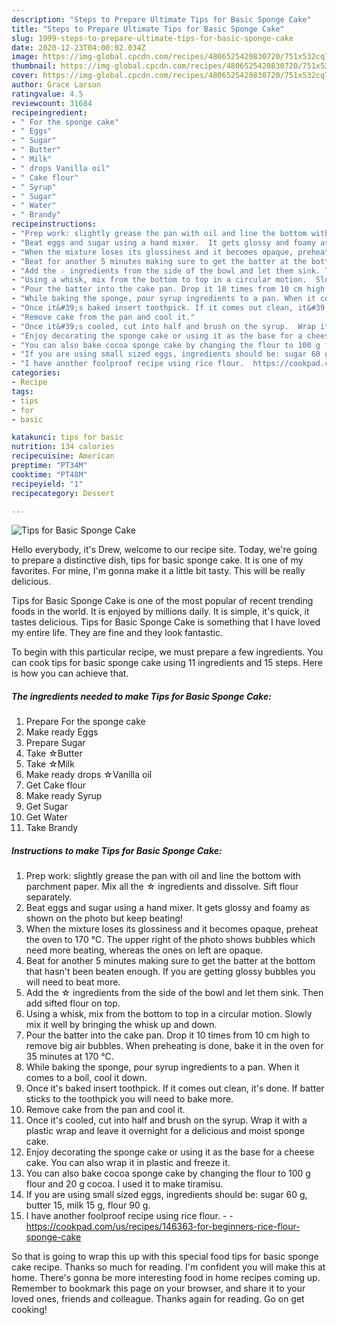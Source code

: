 ```yaml
---
description: "Steps to Prepare Ultimate Tips for Basic Sponge Cake"
title: "Steps to Prepare Ultimate Tips for Basic Sponge Cake"
slug: 1999-steps-to-prepare-ultimate-tips-for-basic-sponge-cake
date: 2020-12-23T04:00:02.034Z
image: https://img-global.cpcdn.com/recipes/4806525420830720/751x532cq70/tips-for-basic-sponge-cake-recipe-main-photo.jpg
thumbnail: https://img-global.cpcdn.com/recipes/4806525420830720/751x532cq70/tips-for-basic-sponge-cake-recipe-main-photo.jpg
cover: https://img-global.cpcdn.com/recipes/4806525420830720/751x532cq70/tips-for-basic-sponge-cake-recipe-main-photo.jpg
author: Grace Larson
ratingvalue: 4.5
reviewcount: 31684
recipeingredient:
- " For the sponge cake"
- " Eggs"
- " Sugar"
- " Butter"
- " Milk"
- " drops Vanilla oil"
- " Cake flour"
- " Syrup"
- " Sugar"
- " Water"
- " Brandy"
recipeinstructions:
- "Prep work: slightly grease the pan with oil and line the bottom with parchment paper. Mix all the ☆ ingredients and dissolve.  Sift flour separately."
- "Beat eggs and sugar using a hand mixer.  It gets glossy and foamy as shown on the photo but keep beating!"
- "When the mixture loses its glossiness and it becomes opaque, preheat the oven to 170 ℃. The upper right of the photo shows bubbles which need more beating, whereas the ones on left are opaque."
- "Beat for another 5 minutes making sure to get the batter at the bottom that hasn&#39;t been beaten enough.  If you are getting glossy bubbles you will need to beat more."
- "Add the ☆ ingredients from the side of the bowl and let them sink. Then add sifted flour on top."
- "Using a whisk, mix from the bottom to top in a circular motion.  Slowly mix it well by bringing the whisk up and down."
- "Pour the batter into the cake pan. Drop it 10 times from 10 cm high to remove big air bubbles.  When preheating is done, bake it in the oven for 35 minutes at 170 ℃."
- "While baking the sponge, pour syrup ingredients to a pan. When it comes to a boil, cool it down."
- "Once it&#39;s baked insert toothpick. If it comes out clean, it&#39;s done. If batter sticks to the toothpick you will need to bake more."
- "Remove cake from the pan and cool it."
- "Once it&#39;s cooled, cut into half and brush on the syrup.  Wrap it with a plastic wrap and leave it overnight for a delicious and moist sponge cake."
- "Enjoy decorating the sponge cake or using it as the base for a cheese cake. You can also wrap it in plastic and freeze it."
- "You can also bake cocoa sponge cake by changing the flour to 100 g flour and 20 g cocoa. I used it to make tiramisu."
- "If you are using small sized eggs, ingredients should be: sugar 60 g, butter 15, milk 15 g, flour 90 g."
- "I have another foolproof recipe using rice flour.  https://cookpad.com/us/recipes/146363-for-beginners-rice-flour-sponge-cake"
categories:
- Recipe
tags:
- tips
- for
- basic

katakunci: tips for basic 
nutrition: 134 calories
recipecuisine: American
preptime: "PT34M"
cooktime: "PT48M"
recipeyield: "1"
recipecategory: Dessert

---
```



![Tips for Basic Sponge Cake](https://img-global.cpcdn.com/recipes/4806525420830720/751x532cq70/tips-for-basic-sponge-cake-recipe-main-photo.jpg)

Hello everybody, it's Drew, welcome to our recipe site. Today, we're going to prepare a distinctive dish, tips for basic sponge cake. It is one of my favorites. For mine, I'm gonna make it a little bit tasty. This will be really delicious.

Tips for Basic Sponge Cake is one of the most popular of recent trending foods in the world. It is enjoyed by millions daily. It is simple, it's quick, it tastes delicious. Tips for Basic Sponge Cake is something that I have loved my entire life. They are fine and they look fantastic.




To begin with this particular recipe, we must prepare a few ingredients. You can cook tips for basic sponge cake using 11 ingredients and 15 steps. Here is how you can achieve that.

<!--inarticleads1-->

##### The ingredients needed to make Tips for Basic Sponge Cake:

1. Prepare  For the sponge cake
1. Make ready  Eggs
1. Prepare  Sugar
1. Take  ☆Butter
1. Take  ☆Milk
1. Make ready  drops ☆Vanilla oil
1. Get  Cake flour
1. Make ready  Syrup
1. Get  Sugar
1. Get  Water
1. Take  Brandy




<!--inarticleads2-->

##### Instructions to make Tips for Basic Sponge Cake:

1. Prep work: slightly grease the pan with oil and line the bottom with parchment paper. Mix all the ☆ ingredients and dissolve.  Sift flour separately.
1. Beat eggs and sugar using a hand mixer.  It gets glossy and foamy as shown on the photo but keep beating!
1. When the mixture loses its glossiness and it becomes opaque, preheat the oven to 170 ℃. The upper right of the photo shows bubbles which need more beating, whereas the ones on left are opaque.
1. Beat for another 5 minutes making sure to get the batter at the bottom that hasn&#39;t been beaten enough.  If you are getting glossy bubbles you will need to beat more.
1. Add the ☆ ingredients from the side of the bowl and let them sink. Then add sifted flour on top.
1. Using a whisk, mix from the bottom to top in a circular motion.  Slowly mix it well by bringing the whisk up and down.
1. Pour the batter into the cake pan. Drop it 10 times from 10 cm high to remove big air bubbles.  When preheating is done, bake it in the oven for 35 minutes at 170 ℃.
1. While baking the sponge, pour syrup ingredients to a pan. When it comes to a boil, cool it down.
1. Once it&#39;s baked insert toothpick. If it comes out clean, it&#39;s done. If batter sticks to the toothpick you will need to bake more.
1. Remove cake from the pan and cool it.
1. Once it&#39;s cooled, cut into half and brush on the syrup.  Wrap it with a plastic wrap and leave it overnight for a delicious and moist sponge cake.
1. Enjoy decorating the sponge cake or using it as the base for a cheese cake. You can also wrap it in plastic and freeze it.
1. You can also bake cocoa sponge cake by changing the flour to 100 g flour and 20 g cocoa. I used it to make tiramisu.
1. If you are using small sized eggs, ingredients should be: sugar 60 g, butter 15, milk 15 g, flour 90 g.
1. I have another foolproof recipe using rice flour. -  - https://cookpad.com/us/recipes/146363-for-beginners-rice-flour-sponge-cake




So that is going to wrap this up with this special food tips for basic sponge cake recipe. Thanks so much for reading. I'm confident you will make this at home. There's gonna be more interesting food in home recipes coming up. Remember to bookmark this page on your browser, and share it to your loved ones, friends and colleague. Thanks again for reading. Go on get cooking!
